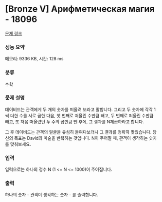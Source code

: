 # [Bronze V] Арифметическая магия - 18096 

[문제 링크](https://www.acmicpc.net/problem/18096) 

### 성능 요약

메모리: 9336 KB, 시간: 128 ms

### 분류

수학

### 문제 설명

<p>데이비드는 관객에게 두 개의 숫자를 떠올려 보라고 말합니다. 그리고 두 숫자에 각각 1씩 더한 수를 서로 곱한 다음, 첫 번째로 떠올린 수만큼 빼고, 두 번째로 떠올린 수만큼 빼고, 또 처음 떠올렸던 두 수의 곱만큼 뺀 후에, 그 결과를 N제곱하라고 합니다.

그 후 데이비드는 관객의 얼굴을 유심히 들여다보더니 그 결과를 정확히 맞췄습니다. 당신의 목표는 David의 마술을 반복하는 것입니다. N이 주어질 때, 관객이 생각하는 숫자를 맞춰보세요.</p>

### 입력 

 <p>입력으로는 하나의 정수 N (1 <= N <= 1000)이 주어집니다.</p>

### 출력 

 <p>하나의 숫자 - 관객이 생각하는 숫자 - 를 출력합니다.</p>

